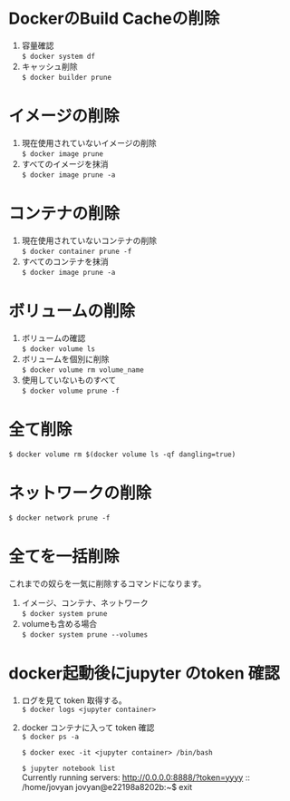 

# DockerのBuild Cacheの削除
1. 容量確認  
```$ docker system df```
2. キャッシュ削除  
```$ docker builder prune```

# イメージの削除
1. 現在使用されていないイメージの削除  
```$ docker image prune```
2. すべてのイメージを抹消  
```$ docker image prune -a```

# コンテナの削除
1. 現在使用されていないコンテナの削除  
```$ docker container prune -f```
2. すべてのコンテナを抹消  
```$ docker image prune -a```

# ボリュームの削除
1. ボリュームの確認  
```$ docker volume ls```
2. ボリュームを個別に削除  
```$ docker volume rm volume_name```
3. 使用していないものすべて  
```$ docker volume prune -f```

# 全て削除
```$ docker volume rm $(docker volume ls -qf dangling=true)```

# ネットワークの削除
```$ docker network prune -f```

# 全てを一括削除
これまでの奴らを一気に削除するコマンドになります。

1. イメージ、コンテナ、ネットワーク   
```$ docker system prune```
2. volumeも含める場合  
```$ docker system prune --volumes```

# docker起動後にjupyter のtoken 確認
1. ログを見て token 取得する。  
```$ docker logs <jupyter container>```
2. docker コンテナに入って token 確認  
   ```$ docker ps -a```
   
   ```$ docker exec -it <jupyter container> /bin/bash```  
   
   ```$ jupyter notebook list```  
    Currently running servers:
    http://0.0.0.0:8888/?token=yyyy :: /home/jovyan
    jovyan@e22198a8202b:~$ exit

